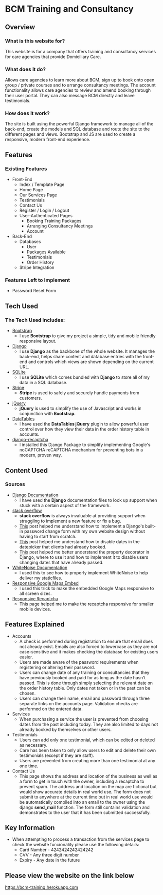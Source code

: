 # BCM Training and Consultancy
## Overview
### What is this website for?
This website is for a company that offers training and consultancy services for care agencies that provide Domiciliary Care. 
### What does it do?
Allows care agencies to learn more about BCM, sign up to book onto open group / private courses and to arrange consultancy meetings. The account functionality allows care agencies to review and amend booking through their user portal. They can also message BCM directly and leave testimonials.
### How does it work?
The site is built using the powerful Django framework to manage all of the back-end, create the models and SQL database and route the site to the different pages and views. Bootstrap and JS are used to create a responsive, modern front-end experience.
## Features
### Existing Features
- Front-End
    - Index / Template Page
    - Home Page
    - Our Services Page
    - Testimonials
    - Contact Us
    - Register / Login / Logout
    - User-Authenticated Pages
        - Booking Training Packages
        - Arranging Consultancy Meetings
        - Account
- Back-End
    - Databases
        - User
        - Packages Available
        - Testimonials
        - Order History
    - Stripe Integration
### Features Left to Implement
- Password Reset Form
## Tech Used
### The Tech Used Includes:
- [Bootstrap](http://getbootstrap.com/)
    - I use **Bootstrap** to give my project a simple, tidy and mobile friendly responsive layout.
- [Django](https://www.djangoproject.com)
    - I use **Django** as the backbone of the whole website. It manages the back-end, helps share content and database entries with the front-end and controls which views are shown depending on the current URL.
- [SQLite](https://sqlite.org)
    - I use **SQLite** which comes bundled with **Django** to store all of my data in a SQL database.
- [Stripe](https://stripe.com/gb)
    - **Stripe** is used to safely and securely handle payments from customers.
- [jQuery](http://jquery.com)
    - **jQuery** is used to simplify the use of Javascript and works in conjunction with **Bootstrap**.
- [DataTables](https://datatables.net/index)
    - I have used the **DataTables jQuery** plugin to allow powerful user control over how they view their data in the order history table in accounts.
- [django-recaptcha](https://github.com/praekelt/django-recaptcha)
    - I installed this Django Package to simplify implementing Google's noCAPTCHA reCAPTCHA mechanism for preventing bots in a modern, proven way.
## Content Used
### Sources
- [Django Documentation](https://docs.djangoproject.com/en/1.11/)
    - I have used the **Django** documentation files to look up support when stuck with a certain aspect of the framework.
- [stack overflow](https://stackoverflow.com)
    - **stack overflow** is always invaluable at providing support when struggling to implement a new feature or fix a bug.
    - [This](https://stackoverflow.com/a/48167311/9429543) post helped me understand how to implement a Django's built-in password change form with my own website design without having to start from scratch.
    - [This](https://stackoverflow.com/a/15400806/9429543) post helped me understand how to disable dates in the datepicker that clients had already booked.
    - [This](https://stackoverflow.com/questions/3798812/how-to-compare-dates-in-django) post helped me better understand the property decorator in Django, where to use it and how to implement it to disable users changing dates that have already passed.
- [WhiteNoise Documentation](http://whitenoise.evans.io/en/stable/)
    - I used this to see how to properly implement WhiteNoise to help deliver my staticfiles.
- [Responsive Google Maps Embed](https://www.labnol.org/internet/embed-responsive-google-maps/28333/)
    - I used this trick to make the embedded Google Maps responsive to all screen sizes.
- [Responsive Recaptcha](https://geekgoddess.com/how-to-resize-the-google-nocaptcha-recaptcha/)
    - This page helped me to make the recaptcha responsive for smaller mobile devices.
## Features Explained
- Accounts
    - A check is performed during registration to ensure that email does not already exist. Emails are also forced to lowercase as they are not case-sensitive and it makes checking the database for existing users easier.
    - Users are made aware of the password requirements when registering or altering their password.
    - Users can change date of any training or consultancies that they have previously booked and paid for as long as the date hasn't passed. This is done through simply selecting the relevant date on the order history table. Only dates not taken or in the past can be chosen.
    - Users can change their name, email and password through three separate links on the accounts page. Validation checks are performed on the entered data.
- Services
    - When purchasing a service the user is prevented from choosing dates from the past including today. They are also limited to days not already booked by themselves or other users.
- Testimonials
    - Users can add only one testimonial, which can be edited or deleted as necessary.
    - Care has been taken to only allow users to edit and delete their own testimonials (except if they are staff).
    - Users are prevented from creating more than one testimonial at any one time.
- Contact Us
    - This page shows the address and location of the business as well as a form to get in touch with the owner, including a recaptcha to prevent spam. The address and location on the map are fictional but would show accurate details in real world use. The form does not submit to anywhere at the current time but in real world use would be automatically compiled into an email to the owner using the django **send_mail** function. The form still contains validation and demonstrates to the user that it has been submitted successfully.
## Key Information
- When attempting to process a transaction from the services page to check the website funcionality please use the following details:
    - Card Number - 4242424242424242
    - CVV - Any three digit number
    - Expiry - Any date in the future
## Please view the website on the link below
<https://bcm-training.herokuapp.com>